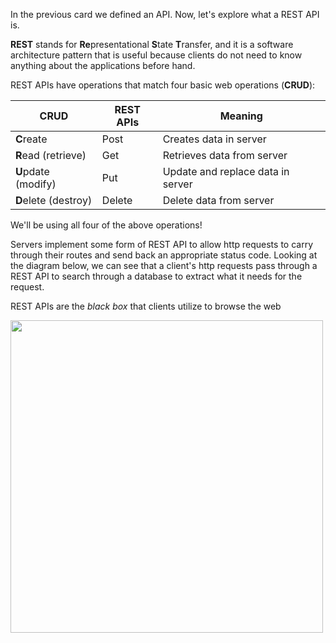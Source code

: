 <!--title={Introduction to REST APIs}-->

In the previous card we defined an API. Now, let's explore what a REST API is. 

**REST** stands for **Re**presentational **S**tate **T**ransfer, and it is a software architecture pattern that is useful because clients do not need to know anything about the applications before hand. 

REST APIs have operations that match four basic web operations (**CRUD**):

| CRUD                 | REST APIs | Meaning                           |
| -------------------- | --------- | --------------------------------- |
| **C**reate           | Post      | Creates data in server            |
| **R**ead (retrieve)  | Get       | Retrieves data from server        |
| **U**pdate (modify)  | Put       | Update and replace data in server |
| **D**elete (destroy) | Delete    | Delete data from server           |

We'll be using all four of the above operations!

Servers implement some form of REST API to allow http requests to carry through their routes and send back an appropriate status code. Looking at the diagram below, we can see that a client's http requests pass through a REST API to search through a database to extract what it needs for the request. 

REST APIs are the *black box* that clients utilize to browse the web

<img style="height:500px;" src="https://miro.medium.com/max/2800/0*WQZTR7gIwhiIIbnh.png">

